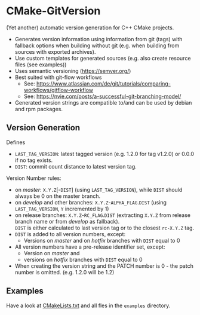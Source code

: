 # CMake-GitVersion

(Yet another) automatic version generation for C++ CMake projects.

* Generates version information using information from git (tags) with fallback options
  when building without git (e.g. when building from sources with exported archives).
* Use custom templates for generated sources (e.g. also create resource files (see examples))
* Uses semantic versioning (https://semver.org/)
* Best suited with git-flow workflows
  * See: https://www.atlassian.com/de/git/tutorials/comparing-workflows/gitflow-workflow
  * See: https://nvie.com/posts/a-successful-git-branching-model/
* Generated version strings are compatible to/and can be used by debian and rpm packages.

## Version Generation

Defines
- `LAST_TAG_VERSION`: latest tagged version (e.g. 1.2.0 for tag v1.2.0) or 0.0.0 if no tag exists.
- `DIST`: commit count distance to latest version tag.

Version Number rules:
- on _master_:  `X.Y.Z`[-`DIST`] (using `LAST_TAG_VERSION`), while `DIST` should always be 0 on the master branch.
- on _develop_ and other branches: `X.Y.Z`-`ALPHA_FLAG`.`DIST` (using `LAST_TAG_VERSION`, `Y` incremented by 1)
- on release branches: `X.Y.Z`-`RC_FLAG`.`DIST` (extracting `X.Y.Z` from release branch name or from _develop_ as fallback). \
  `DIST` is either calculated to last version tag or to the closest `rc-X.Y.Z` tag.
- `DIST` is added to all version numbers, except:
  - Versions on _master_ and on _hotfix_ branches with `DIST` equal to 0
- All version numbers have a pre-release identifier set, except:
  - Version on _master_ and
  - versions on _hotfix_ branches with `DIST` equal to 0
- When creating the version string and the PATCH number is 0 - the patch number is omitted.
  (e.g. 1.2.0 will be 1.2)


## Examples

Have a look at [CMakeLists.txt](./CMakeLists.txt) and all fles in the `examples` directory.



